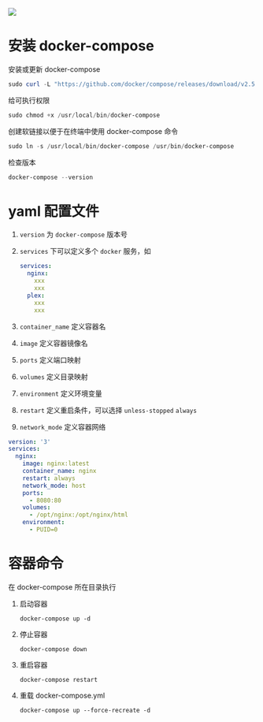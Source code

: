 ![](https://ca6d7cae.telegraph-image-6yx.pages.dev/file/1469bf11f58177cd49c3c.png)

# 安装 docker-compose

安装或更新 docker-compose

```powershell
sudo curl -L "https://github.com/docker/compose/releases/download/v2.5.0/docker-compose-$(uname -s)-$(uname -m)" -o /usr/local/bin/docker-compose
```

给可执行权限

```powershell
sudo chmod +x /usr/local/bin/docker-compose
```

创建软链接以便于在终端中使用 docker-compose 命令

```powershell
sudo ln -s /usr/local/bin/docker-compose /usr/bin/docker-compose
```

检查版本

```powershell
docker-compose --version
```

# yaml 配置文件

1. `version` 为 `docker-compose` 版本号
2. `services` 下可以定义多个 `docker` 服务，如

    ```yaml
    services:
      nginx:
        xxx
        xxx
      plex:
        xxx
        xxx
    ```
3. `container_name` 定义容器名
4. `image` 定义容器镜像名
5. `ports` 定义端口映射
6. `volumes` 定义目录映射
7. `environment` 定义环境变量
8. `restart` 定义重启条件，可以选择 `unless-stopped` `always`
9. `network_mode` 定义容器网络

```yaml
version: '3'
services:
  nginx:
    image: nginx:latest
    container_name: nginx
    restart: always
    network_mode: host
    ports:
      - 8080:80
    volumes:
      - /opt/nginx:/opt/nginx/html
    environment:
      - PUID=0
```

# 容器命令

在 docker-compose 所在目录执行

1. 启动容器

    ```
    docker-compose up -d
    ```
2. 停止容器

    ```
    docker-compose down
    ```
3. 重启容器

    ```
    docker-compose restart
    ```
4. 重载 docker-compose.yml

    ```
    docker-compose up --force-recreate -d
    ```